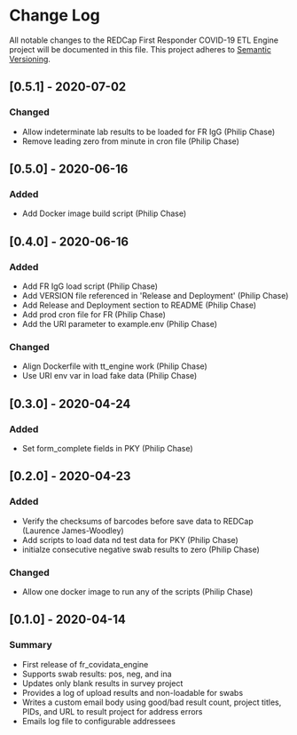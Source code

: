 # Change Log
All notable changes to the REDCap First Responder COVID-19 ETL Engine project will be documented in this file.
This project adheres to [Semantic Versioning](http://semver.org/).


## [0.5.1] - 2020-07-02
### Changed
- Allow indeterminate lab results to be loaded for FR IgG (Philip Chase)
- Remove leading zero from minute in cron file (Philip Chase)


## [0.5.0] - 2020-06-16
### Added
- Add Docker image build script (Philip Chase)


## [0.4.0] - 2020-06-16
### Added
- Add FR IgG load script (Philip Chase)
- Add VERSION file referenced in 'Release and Deployment' (Philip Chase)
- Add Release and Deployment section to README (Philip Chase)
- Add prod cron file for FR (Philip Chase)
- Add the URI parameter to example.env (Philip Chase)

### Changed
- Align Dockerfile with tt_engine work (Philip Chase)
- Use URI env var in load fake data (Philip Chase)


## [0.3.0] - 2020-04-24
### Added
- Set form_complete fields in PKY (Philip Chase)


## [0.2.0] - 2020-04-23
### Added
 - Verify the checksums of barcodes before save data to REDCap (Laurence James-Woodley)
 - Add scripts to load data nd test data for PKY (Philip Chase)
 - initialze consecutive negative swab results to zero (Philip Chase)

### Changed
 - Allow one docker image to run any of the scripts (Philip Chase)


## [0.1.0] - 2020-04-14
### Summary
 - First release of fr_covidata_engine
 - Supports swab results: pos, neg, and ina
 - Updates only blank results in survey project
 - Provides a log of upload results and non-loadable for swabs
 - Writes a custom email body using good/bad result count, project titles, PIDs, and URL to result project for address errors
 - Emails log file to configurable addressees
